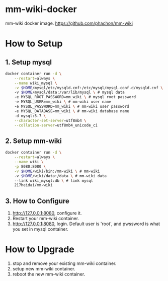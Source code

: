 # mm-wiki-docker
mm-wiki docker image. <https://github.com/phachon/mm-wiki>

# How to Setup
## 1. Setup mysql
```bash
docker container run -d \
    --restart=always \
    --name wiki_mysql \
    -v $HOME/mysql/etc/mysqld.cnf:/etc/mysql/mysql.conf.d/mysqld.cnf \ # mysql config file
    -v $HOME/mysql/data:/var/lib/mysql \ # mysql data
    -e MYSQL_ROOT_PASSWORD=mm_wiki \ # mysql root password
    -e MYSQL_USER=mm_wiki \ # mm-wiki user name
    -e MYSQL_PASSWORD=mm_wiki \ # mm-wiki user password
    -e MYSQL_DATABASE=mm_wiki \ # mm-wiki database name
    -d mysql:5.7 \
    --character-set-server=utf8mb4 \
    --collation-server=utf8mb4_unicode_ci
```

## 2. Setup mm-wiki
```bash
docker container run -d \
    --restart=always \
    --name wiki \
    -p 8080:8080 \
    -v $HOME/wiki/bin:/mm-wiki \ # mm-wiki
    -v $HOME/wiki/data:/data \ # mm-wiki data
    --link wiki_mysql:db \ # link mysql
    217heidai/mm-wiki
```

## 3. How to Configure
1. <http://127.0.0.1:8080>, configure it.
2. Restart your mm-wiki container.
3. <http://127.0.0.1:8080>, login. Default user is 'root', and pwssword is what you set in mysql container.

# How to Upgrade
1. stop and remove your existing mm-wiki container.
2. setup new mm-wiki container.
3. reboot the new mm-wiki container.
